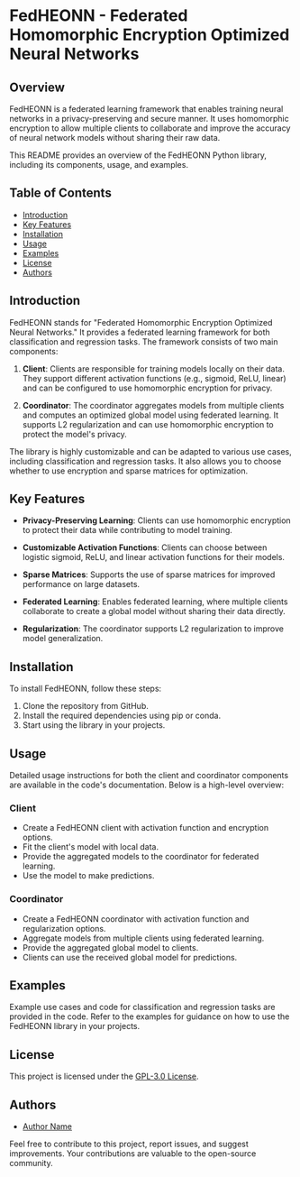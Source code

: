 # FedHEONN - Federated Homomorphic Encryption Optimized Neural Networks

## Overview

FedHEONN is a federated learning framework that enables training neural networks in a privacy-preserving and secure manner. It uses homomorphic encryption to allow multiple clients to collaborate and improve the accuracy of neural network models without sharing their raw data.

This README provides an overview of the FedHEONN Python library, including its components, usage, and examples.

## Table of Contents

- [Introduction](#introduction)
- [Key Features](#key-features)
- [Installation](#installation)
- [Usage](#usage)
- [Examples](#examples)
- [License](#license)
- [Authors](#authors)

## Introduction

FedHEONN stands for "Federated Homomorphic Encryption Optimized Neural Networks." It provides a federated learning framework for both classification and regression tasks. The framework consists of two main components:

1. **Client**: Clients are responsible for training models locally on their data. They support different activation functions (e.g., sigmoid, ReLU, linear) and can be configured to use homomorphic encryption for privacy.

2. **Coordinator**: The coordinator aggregates models from multiple clients and computes an optimized global model using federated learning. It supports L2 regularization and can use homomorphic encryption to protect the model's privacy.

The library is highly customizable and can be adapted to various use cases, including classification and regression tasks. It also allows you to choose whether to use encryption and sparse matrices for optimization.

## Key Features

- **Privacy-Preserving Learning**: Clients can use homomorphic encryption to protect their data while contributing to model training.

- **Customizable Activation Functions**: Clients can choose between logistic sigmoid, ReLU, and linear activation functions for their models.

- **Sparse Matrices**: Supports the use of sparse matrices for improved performance on large datasets.

- **Federated Learning**: Enables federated learning, where multiple clients collaborate to create a global model without sharing their data directly.

- **Regularization**: The coordinator supports L2 regularization to improve model generalization.

## Installation

To install FedHEONN, follow these steps:

1. Clone the repository from GitHub.
2. Install the required dependencies using pip or conda.
3. Start using the library in your projects.

## Usage

Detailed usage instructions for both the client and coordinator components are available in the code's documentation. Below is a high-level overview:

### Client

- Create a FedHEONN client with activation function and encryption options.
- Fit the client's model with local data.
- Provide the aggregated models to the coordinator for federated learning.
- Use the model to make predictions.

### Coordinator

- Create a FedHEONN coordinator with activation function and regularization options.
- Aggregate models from multiple clients using federated learning.
- Provide the aggregated global model to clients.
- Clients can use the received global model for predictions.

## Examples

Example use cases and code for classification and regression tasks are provided in the code. Refer to the examples for guidance on how to use the FedHEONN library in your projects.

## License

This project is licensed under the [GPL-3.0 License](LICENSE).

## Authors

- [Author Name](mailto:author@example.com)

Feel free to contribute to this project, report issues, and suggest improvements. Your contributions are valuable to the open-source community.


